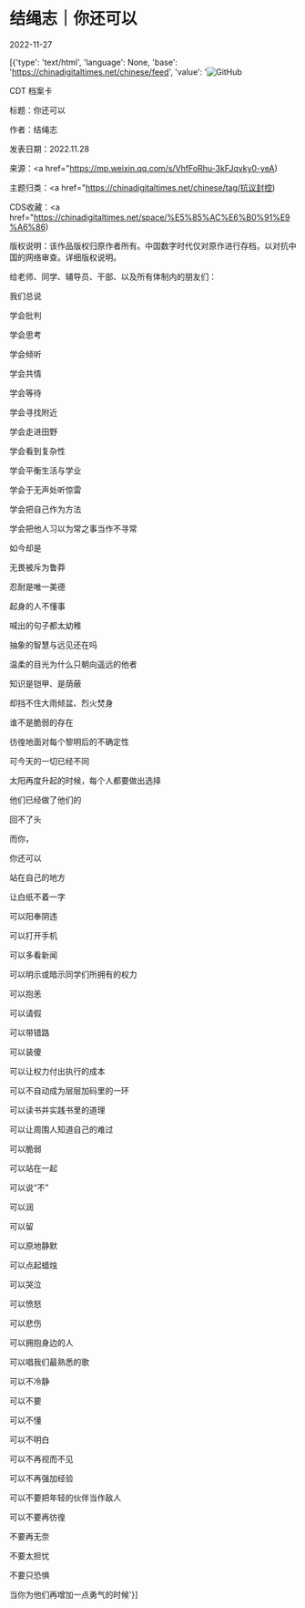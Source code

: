 # 结绳志｜你还可以

2022-11-27

[{'type': 'text/html', 'language': None, 'base': 'https://chinadigitaltimes.net/chinese/feed', 'value': '![GitHub](https://chinadigitaltimes.net/chinese/files/2022/11/312-768x512.jpg)

CDT 档案卡

标题：你还可以

作者：结绳志

发表日期：2022.11.28

来源：<a href="https://mp.weixin.qq.com/s/VhfFoRhu-3kFJqvky0-yeA)

主题归类：<a href="https://chinadigitaltimes.net/chinese/tag/抗议封控)

CDS收藏：<a href="https://chinadigitaltimes.net/space/%E5%85%AC%E6%B0%91%E9%A6%86)

版权说明：该作品版权归原作者所有。中国数字时代仅对原作进行存档，以对抗中国的网络审查。详细版权说明。





给老师、同学、辅导员、干部、以及所有体制内的朋友们：

我们总说

学会批判

学会思考

学会倾听

学会共情

学会等待

学会寻找附近

学会走进田野

学会看到复杂性

学会平衡生活与学业

学会于无声处听惊雷

学会把自己作为方法

学会把他人习以为常之事当作不寻常

如今却是

无畏被斥为鲁莽

忍耐是唯一美德

起身的人不懂事

喊出的句子都太幼稚

抽象的智慧与远见还在吗

温柔的目光为什么只朝向遥远的他者

知识是铠甲、是荫蔽

却挡不住大雨倾盆、烈火焚身

谁不是脆弱的存在

彷徨地面对每个黎明后的不确定性

可今天的一切已经不同

太阳再度升起的时候，每个人都要做出选择

他们已经做了他们的

回不了头

而你，

你还可以

站在自己的地方

让白纸不着一字

可以阳奉阴违

可以打开手机

可以多看新闻

可以明示或暗示同学们所拥有的权力

可以抱恙

可以请假

可以带错路

可以装傻

可以让权力付出执行的成本

可以不自动成为层层加码里的一环

可以读书并实践书里的道理

可以让周围人知道自己的难过

可以脆弱

可以站在一起

可以说“不”

可以润

可以留

可以原地静默

可以点起蜡烛

可以哭泣

可以愤怒

可以悲伤

可以拥抱身边的人

可以唱我们最熟悉的歌

可以不冷静

可以不要

可以不懂

可以不明白

可以不再视而不见

可以不再强加经验

可以不要把年轻的伙伴当作敌人

可以不要再彷徨

不要再无奈

不要太担忧

不要只恐惧

当你为他们再增加一点勇气的时候'}]
